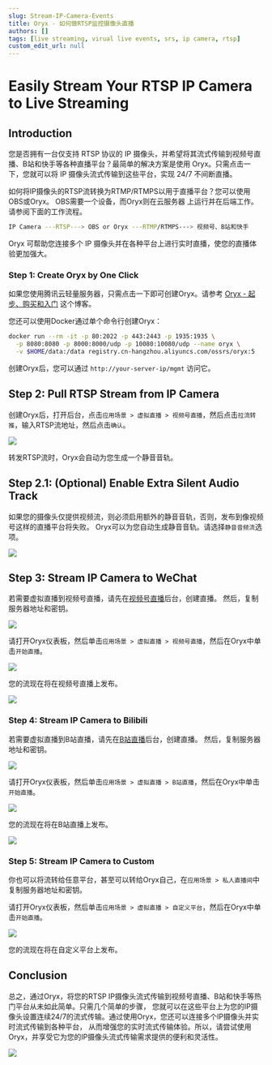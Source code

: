 ```yaml
---
slug: Stream-IP-Camera-Events
title: Oryx - 如何做RTSP监控摄像头直播
authors: []
tags: [live streaming, virual live events, srs, ip camera, rtsp]
custom_edit_url: null
---
```


# Easily Stream Your RTSP IP Camera to Live Streaming

## Introduction

您是否拥有一台仅支持 RTSP 协议的 IP 摄像头，并希望将其流式传输到视频号直播、B站和快手等各种直播平台？最简单的解决方案是使用 
Oryx。只需点击一下，您就可以将 IP 摄像头流式传输到这些平台，实现 24/7 不间断直播。

<!--truncate-->

如何将IP摄像头的RTSP流转换为RTMP/RTMPS以用于直播平台？您可以使用OBS或Oryx。 OBS需要一个设备，而Oryx则在云服务器
上运行并在后端工作。请参阅下面的工作流程。

```bash
IP Camera ---RTSP---> OBS or Oryx ---RTMP/RTMPS---> 视频号、B站和快手
```

Oryx 可帮助您连接多个 IP 摄像头并在各种平台上进行实时直播，使您的直播体验更加强大。

### Step 1: Create Oryx by One Click

如果您使用腾讯云轻量服务器，只需点击一下即可创建Oryx。请参考 [Oryx - 起步、购买和入门](./2022-04-09-Oryx-Tutorial.md) 这个博客。

您还可以使用Docker通过单个命令行创建Oryx：

```bash
docker run --rm -it -p 80:2022 -p 443:2443 -p 1935:1935 \
  -p 8080:8080 -p 8000:8000/udp -p 10080:10080/udp --name oryx \
  -v $HOME/data:/data registry.cn-hangzhou.aliyuncs.com/ossrs/oryx:5
```

创建Oryx后，您可以通过 `http://your-server-ip/mgmt` 访问它。

## Step 2: Pull RTSP Stream from IP Camera

创建Oryx后，打开后台，点击`应用场景 > 虚拟直播 > 视频号直播`，然后点击`拉流转推`，输入RTSP流地址，然后点击`确认`。

![](/img/blog-2023-10-11-21.png)

转发RTSP流时，Oryx会自动为您生成一个静音音轨。

## Step 2.1: (Optional) Enable Extra Silent Audio Track

如果您的摄像头仅提供视频流，则必须启用额外的静音音轨，否则，发布到像视频号这样的直播平台将失败。
Oryx可以为您自动生成静音音轨。请选择`静音音频流`选项。

![](/img/blog-2023-10-11-29.png)

## Step 3: Stream IP Camera to WeChat

若需要虚拟直播到视频号直播，请先在[视频号直播](https://channels.weixin.qq.com/platform/live/liveBuild)后台，创建直播。
然后，复制服务器地址和密钥。

![](/img/blog-2023-10-11-22.png)

请打开Oryx仪表板，然后单击`应用场景 > 虚拟直播 > 视频号直播`，然后在Oryx中单击`开始直播`。

![](/img/blog-2023-10-11-23.png)

您的流现在将在视频号直播上发布。

![](/img/blog-2023-10-11-24.png)

### Step 4: Stream IP Camera to Bilibili

若需要虚拟直播到B站直播，请先在[B站直播](https://link.bilibili.com/p/center/index#/my-room/start-live)后台，创建直播。
然后，复制服务器地址和密钥。

![](/img/blog-2023-10-11-25.png)

请打开Oryx仪表板，然后单击`应用场景 > 虚拟直播 > B站直播`，然后在Oryx中单击`开始直播`。

![](/img/blog-2023-10-11-26.png)

您的流现在将在B站直播上发布。

![](/img/blog-2023-10-11-27.png)

### Step 5: Stream IP Camera to Custom

你也可以将流转给任意平台，甚至可以转给Oryx自己，在`应用场景 > 私人直播间`中复制服务器地址和密钥。

请打开Oryx仪表板，然后单击`应用场景 > 虚拟直播 > 自定义平台`，然后在Oryx中单击`开始直播`。

![](/img/blog-2023-10-11-28.png)

您的流现在将在自定义平台上发布。

## Conclusion

总之，通过Oryx，将您的RTSP IP摄像头流式传输到视频号直播、B站和快手等热门平台从未如此简单。只需几个简单的步骤，
您就可以在这些平台上为您的IP摄像头设置连续24/7的流式传输。通过使用Oryx，您还可以连接多个IP摄像头并实时流式传输到各种平台，
从而增强您的实时流式传输体验。所以，请尝试使用Oryx，并享受它为您的IP摄像头流式传输需求提供的便利和灵活性。

![](https://ossrs.net/gif/v1/sls.gif?site=ossrs.net&path=/lts/blog-zh/2023-10-11-Stream-IP-Camera-Events)
